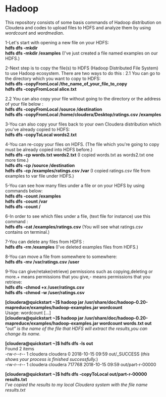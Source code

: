 # Hadoop
This repository consists of some basis commands of Hadoop distribution on Cloudera and codes to upload files to HDFS and analyze them by using *wordcount* and *wordmedian*.

1-Let's start with opening a new file on your HDFS:                                                                   
**hdfs dfs -mkdir**                       
**hdfs dfs -mkdir /examples** (I've just created a file named examples on our HDFS.)

2-Next step is to copy the file(s) to HDFS (Hadoop Distributed File System) to use Hadoop ecosystem. There are two ways to do this :
2.1 You can go to the directory which you want to copy to HDFS:                     
**hdfs dfs -copyFromLocal /the_name_of_your_file_to_copy**                                 
**hdfs dfs -copyFromLocal alice.txt**

2.2 You can also copy your file without going to the directory or the address of your file below :                      
**hdfs dfs -copyFromLocal /source /destination**                                                                                        
**hdfs dfs -copyFromLocal /home/cloudera/Desktop/ratings.csv /examples**                                                                

3-You can also copy your files back to your own Cloudera distribution which you've already copied to HDFS:          
**hdfs dfs -copyToLocal words2.txt**                  

4-You can re-copy your files on HDFS. (The file which you're going to copy must be already copied into HDFS before.)        
**hdfs dfs -cp words.txt words2.txt** (I copied words.txt as words2.txt one more time.)                   
**hdfs dfs -cp /source /destination**                             
**hdfs dfs -cp /examples/ratings.csv /var** (I copied ratings.csv file from examples to var file under HDFS.)                

5-You can see how many files under a file or on your HDFS by using commands below:              
**hdfs dfs -count /examples**                                                       
**hdfs dfs -count /var**                                                
**hdfs dfs -count /**                                                            
  
6-In order to see which files under a file, (text file for instance) use this command :                                 
**hdfs dfs -cat /examples/ratings.csv** (You will see what ratings.csv contains on terminal.)                           

7-You can delete any files from HDFS :                                                    
**hdfs dfs -rm /examples** (I've deleted examples files from HDFS.)                                     
    
8-You can move a file from somewhere to somewhere:                                          
**hdfs dfs -mv /var/ratings.csv /user**                                                   
  
9-You can give/retake(retrieve) permissions such as copying,deleting or more.+ means permissions that you give,- means permissions that you retrieve:                                                                                 
**hdfs dfs -chmod +x /user/ratings.csv                                                                
hdfs dfs -chmod -w /user/ratings.csv**                


**[cloudera@quickstart ~]$ hadoop jar /usr/share/doc/hadoop-0.20-mapreduce/examples/hadoop-examples.jar wordcount**          
Usage: wordcount <in> [<in>...] <out>                                                                               
**[cloudera@quickstart ~]$ hadoop jar /usr/share/doc/hadoop-0.20-mapreduce/examples/hadoop-examples.jar wordcount words.txt out**       
*"out" is the name of the file that HDFS will extract the results,you can change its name.*               

**[cloudera@quickstart ~]$ hdfs dfs -ls out**                                                                    
Found 2 items                                                                                                    
-rw-r--r--   1 cloudera cloudera          0 2018-10-15 09:59 out/_SUCCESS (*this shows your process is finished successfully.*)         
-rw-r--r--   1 cloudera cloudera     717768 2018-10-15 09:59 out/part-r-00000                                               

**[cloudera@quickstart ~]$ hdfs dfs -copyToLocal out/part-r-00000 results.txt**                                      
*I've copied the results to my local Cloudera system with the file name results.txt*                                         
